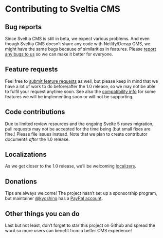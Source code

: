 # Contributing to Sveltia CMS

## Bug reports

Since Sveltia CMS is still in beta, we expect various problems. And even though Sveltia CMS doesn’t share any code with Netlify/Decap CMS, we might have the same bugs because of similarities in features. Please [report any bugs to us](https://github.com/sveltia/sveltia-cms/issues) so we can make it better for everyone.

## Feature requests

Feel free to [submit feature requests](https://github.com/sveltia/sveltia-cms/issues) as well, but please keep in mind that we have a lot of work to do before/after the 1.0 release, so we may not be able to fulfil your request anytime soon. See also the [compatibility info](https://github.com/sveltia/sveltia-cms#compatibility) for some features we will be implementing soon or will not be supporting.

## Code contributions

Due to limited review resources and the ongoing Svelte 5 _runes_ migration, pull requests may not be accepted for the time being (but small fixes are fine.) Please file issues instead. Note that we plan to create contributor documents _after_ the 1.0 release.

## Localizations

As we get closer to the 1.0 release, we’ll be welcoming [localizers](https://github.com/sveltia/sveltia-cms/blob/main/src/lib/locales/README.md).

## Donations

Tips are always welcome! The project hasn’t set up a sponsorship program, but maintainer [@kyoshino](https://github.com/kyoshino) has a [PayPal account](https://paypal.me/kohei).

## Other things you can do

Last but not least, don’t forget to star this project on Github and spread the word so more users can benefit from a better CMS experience!
